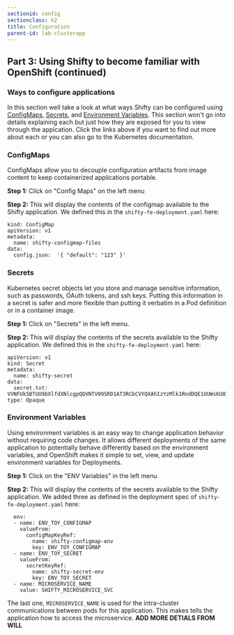 ```yaml
---
sectionid: config
sectionclass: h2
title: Configuration
parent-id: lab-clusterapp
---
```


## Part 3: Using Shifty to become familiar with OpenShift (continued)

### Ways to configure applications
In this section well take a look at what ways Shifty can be configured using [ConfigMaps](https://docs.openshift.com/container-platform/3.11/dev_guide/configmaps.html), [Secrets](https://docs.openshift.com/container-platform/3.11/dev_guide/secrets.html), and [Environment Variables](https://docs.openshift.com/container-platform/3.11/dev_guide/environment_variables.html).  This section won't go into details explaining each but just how they are exposed for you to view through the applcation.  Click the links above if you want to find out more about each or you can also go to the Kubernetes documentation.

### ConfigMaps
ConfigMaps allow you to decouple configuration artifacts from image content to keep containerized applications portable.

**Step 1:** Click on "Config Maps" on the left menu

**Step 2:** This will display the contents of the configmap available to the Shifty application.  We defined this in the `shifty-fe-deployment.yaml` here:

```
kind: ConfigMap
apiVersion: v1
metadata:
  name: shifty-configmap-files
data:
  config.json:  '{ "default": "123" }'
```


### Secrets
Kubernetes secret objects let you store and manage sensitive information, such as passwords, OAuth tokens, and ssh keys. Putting this information in a secret is safer and more flexible than putting it verbatim in a Pod definition or in a container image.

**Step 1:** Click on "Secrets" in the left menu.

**Step 2:** This will display the contents of the secrets available to the Shifty application.  We defined this in the `shifty-fe-deployment.yaml` here:

```
apiVersion: v1
kind: Secret
metadata:
  name: shifty-secret
data:
  secret.txt: VVNFUk5BTUU9bXlfdXNlcgpQQVNTV09SRD1AT3RCbCVYQXAhIzYzMlk1RndDQE1UUWsKU01UUD1sb2NhbGhvc3QKU01UUF9QT1JUPTI1
type: Opaque
```


### Environment Variables
Using environment variables is an easy way to change application behavior without requiring code changes. It allows different deployments of the same application to potentially behave differently based on the environment variables, and OpenShift makes it simple to set, view, and update environment variables for Deployments. 

**Step 1:** Click on the "ENV Variables" in the left menu

**Step 2:** This will display the contents of the secrets available to the Shifty application.  We added three as defined in the deployment spec of `shifty-fe-deployment.yaml` here:

```
  env:
  - name: ENV_TOY_CONFIGMAP
    valueFrom:
      configMapKeyRef:
        name: shifty-configmap-env
        key: ENV_TOY_CONFIGMAP
  - name: ENV_TOY_SECRET
    valueFrom:
      secretKeyRef:
        name: shifty-secret-env
        key: ENV_TOY_SECRET
  - name: MICROSERVICE_NAME
    value: SHIFTY_MICROSERVICE_SVC
```

The last one, `MICROSERVICE_NAME` is used for the intra-cluster communications between pods for this application.  This makes tells the application how to access the microservice.   ****ADD MORE DETIALS FROM WILL****
